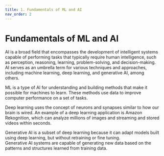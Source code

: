 ```yaml
---
title: 1. Fundamentals of ML and AI
nav_order: 2
---
```


# Fundamentals of ML and AI

AI is a broad field that encompasses the development of intelligent systems capable of performing tasks that typically require human intelligence, such as perception, reasoning, learning, problem-solving, and decision-making. AI serves as an umbrella term for various techniques and approaches, including machine learning, deep learning, and generative AI, among others.

ML is a type of AI for understanding and building methods that make it possible for machines to learn. These methods use data to improve computer performance on a set of tasks.

Deep learning uses the concept of neurons and synapses similar to how our brain is wired. An example of a deep learning application is Amazon Rekognition, which can analyze millions of images and streaming and stored videos within seconds.

Generative AI is a subset of deep learning because it can adapt models built using deep learning, but without retraining or fine tuning.  
Generative AI systems are capable of generating new data based on the patterns and structures learned from training data.
